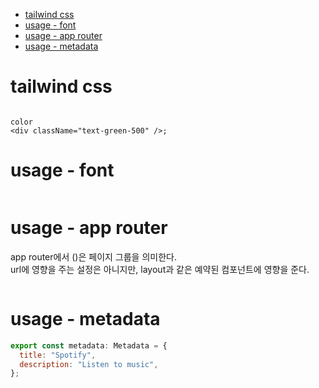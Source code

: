 - [tailwind css](#tailwind-css)
- [usage - font](#usage---font)
- [usage - app router](#usage---app-router)
- [usage - metadata](#usage---metadata)

# tailwind css

```

color
<div className="text-green-500" />;

```

# usage - font

```

```

# usage - app router

app router에서 ()은 페이지 그룹을 의미한다.  
url에 영향을 주는 설정은 아니지만, layout과 같은 예약된 컴포넌트에 영향을 준다.  

```js


```

# usage - metadata

```js
export const metadata: Metadata = {
  title: "Spotify",
  description: "Listen to music",
};
```